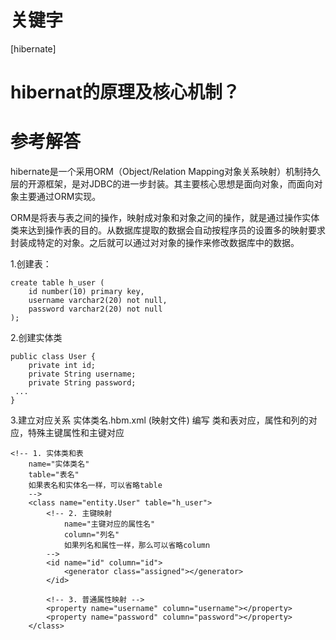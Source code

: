# 关键字

 \[hibernate\]

# hibernat的原理及核心机制？


# 参考解答

   hibernate是一个采用ORM（Object/Relation Mapping对象关系映射）机制持久层的开源框架，是对JDBC的进一步封装。其主要核心思想是面向对象，而面向对象主要通过ORM实现。
   
   ORM是将表与表之间的操作，映射成对象和对象之间的操作，就是通过操作实体类来达到操作表的目的。从数据库提取的数据会自动按程序员的设置多的映射要求封装成特定的对象。之后就可以通过对对象的操作来修改数据库中的数据。
   
   
   
   1.创建表：

```
create table h_user (
    id number(10) primary key,
    username varchar2(20) not null,
    password varchar2(20) not null
);
```



2.创建实体类


```
public class User {
	private int id;
	private String username;
	private String password;
 ...
}
```



3.建立对应关系
实体类名.hbm.xml (映射文件)
编写 类和表对应，属性和列的对应，特殊主键属性和主键对应


```
<!-- 1. 实体类和表 
	name="实体类名"
	table="表名"
	如果表名和实体名一样，可以省略table
	-->
	<class name="entity.User" table="h_user">
		<!-- 2. 主键映射 
			name="主键对应的属性名"
			column="列名"
			如果列名和属性一样，那么可以省略column
		-->
		<id name="id" column="id">
			<generator class="assigned"></generator>
		</id>
		
		<!-- 3. 普通属性映射 -->
		<property name="username" column="username"></property>
		<property name="password" column="password"></property>
	</class>
```


   
   





